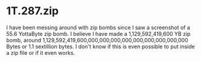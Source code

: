 # 1T.287.zip
I have been messing around with zip bombs since I saw a screenshot of a 55.6 YottaByte zip bomb. I believe I have made a 1,129,592,419,600 YB zip bomb, 
around 1,129,592,419,600,000,000,000,000,000,000,000,000,000 Bytes or 1.1 sextillion bytes. I don't know if this is even possible to put inside a zip file
or if it even works.  
